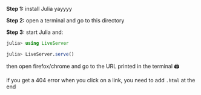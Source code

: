 **Step 1:** install Julia yayyyy

**Step 2:** open a terminal and go to this directory

**Step 3:** start Julia and:

```julia
julia> using LiveServer

julia> LiveServer.serve()
```

then open firefox/chrome and go to the URL printed in the terminal 🖨


if you get a 404 error when you click on a link, you need to add `.html` at the end
